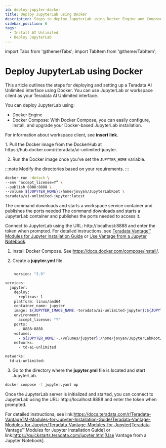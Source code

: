 ```yaml
---
id: deploy-jupyter-docker
title: Deploy JupyterLab using Docker
description: Steps to deploy JupyterLab using Docker Engine and Compose file.
sidebar_position: 6
tags:
  - Install AI Unlimited
  - Deploy JupyterLab
---
```

import Tabs from '@theme/Tabs';
import TabItem from '@theme/TabItem';

# Deploy JupyterLab using Docker

This article outlines the steps for deploying and setting up a Teradata AI Unlimited interface using Docker. You can use JupyterLab or workspace client as your Teradata AI Unlimited interface.

You can deploy JupyterLab using:

- Docker Engine
- Docker Compose: With Docker Compose, you can easily configure, install, and upgrade your Docker-based JupyterLab installation.

For information about workspace client, see **insert link**.

<Tabs>
  <TabItem value="Engine" label="Docker Engine" default>
  1. Pull the Docker image from the DockerHub at https://hub.docker.com/r/teradata/ai-unlimited-jupyter.
   
  2. Run the Docker image once you’ve set the `JUPYTER_HOME` variable.
    
:::note
Modify the directories based on your requirements.
:::

   ```bash title="Docker Engine Run"
docker run -detach \
  --env “accept_license=Y” \
  --publish 8888:8888 \
  --volume ${JUPYTER_HOME}:/home/jovyan/JupyterLabRoot \
  teradata/ai-unlimited-jupyter:latest
   
   ```
  The command downloads and starts a workspace service container and publishes the ports needed The command downloads and starts a JupyterLab container and publishes the ports needed to access it.

  Connect to JupyterLab using the URL: http://localhost:8888 and enter the token when prompted. For detailed instructions, see [Teradata Vantage™ Modules for Jupyter Installation Guide](https://docs.teradata.com/r/Teradata-VantageTM-Modules-for-Jupyter-Installation-Guide/Teradata-Vantage-Modules-for-Jupyter/Teradata-Vantage-Modules-for-Jupyter) or [Use Vantage from a Jupyter Notebook](https://quickstarts.teradata.com/jupyter.html).


  </TabItem>
  <TabItem value="Compose" label="Docker Compose">
   
1. Install Docker Compose. See https://docs.docker.com/compose/install/.

2.	Create a **jupyter.yml** file.

```bash title="Jupyter Docker Compose"

    version: "3.9"

services:
  jupyter:
    deploy:
      replicas: 1
    platform: linux/amd64
    container_name: jupyter
    image: ${JUPYTER_IMAGE_NAME:-teradata/ai-unlimited-jupyter}:${JUPYTER_IMAGE_TAG:-latest}
    environment:
      accept_license: "Y"
    ports:
      - 8888:8888
    volumes:
      - ${JUPYTER_HOME:-./volumes/jupyter}:/home/jovyan/JupyterLabRoot/userdata
    networks:
      - td-ai-unlimited

networks:
  td-ai-unlimited:

```
   
3. Go to the directory where the **jupyter.yml** file is located and start JupyterLab.

```bash title="Docker Compose Run
docker compose -f jupyter.yaml up
```
Once the JupyterLab server is initialized and started, you can connect to JupyterLab using the URL: http://localhost:8888 and enter the token when prompted. 

For detailed instructions, see link:https://docs.teradata.com/r/Teradata-VantageTM-Modules-for-Jupyter-Installation-Guide/Teradata-Vantage-Modules-for-Jupyter/Teradata-Vantage-Modules-for-Jupyter[Teradata Vantage™ Modules for Jupyter Installation Guide] or link:https://quickstarts.teradata.com/jupyter.html[Use Vantage from a Jupyter Notebook].

  </TabItem>
  </Tabs>

